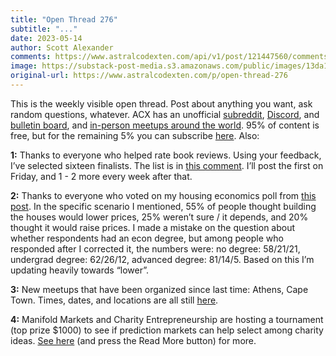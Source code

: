 ```yaml
---
title: "Open Thread 276"
subtitle: "..."
date: 2023-05-14
author: Scott Alexander
comments: https://www.astralcodexten.com/api/v1/post/121447560/comments?&all_comments=true
image: https://substack-post-media.s3.amazonaws.com/public/images/13da131f-7454-44da-a2a0-63d5812d2ff7_255x255.webp
original-url: https://www.astralcodexten.com/p/open-thread-276
---
```

This is the weekly visible open thread. Post about anything you want, ask random questions, whatever. ACX has an unofficial [subreddit](https://www.reddit.com/r/slatestarcodex/), [Discord](https://discord.gg/RTKtdut), and [bulletin board](https://www.datasecretslox.com/index.php), and [in-person meetups around the world](https://www.lesswrong.com/community?filters%5B0%5D=SSC). 95% of content is free, but for the remaining 5% you can subscribe [here](https://astralcodexten.substack.com/subscribe?). Also:

**1:** Thanks to everyone who helped rate book reviews. Using your feedback, I’ve selected sixteen finalists. The list is in [this comment](https://astralcodexten.substack.com/p/open-thread-276/comment/16002370). I’ll post the first on Friday, and 1 - 2 more every week after that.

**2:** Thanks to everyone who voted on my housing economics poll from [this post](https://astralcodexten.substack.com/p/highlights-from-the-comments-on-housing). In the specific scenario I mentioned, 55% of people thought building the houses would lower prices, 25% weren’t sure / it depends, and 20% thought it would raise prices. I made a mistake on the question about whether respondents had an econ degree, but among people who responded after I corrected it, the numbers were: no degree: 58/21/21, undergrad degree: 62/26/12, advanced degree: 81/14/5. Based on this I’m updating heavily towards “lower”.

**3:** New meetups that have been organized since last time: Athens, Cape Town. Times, dates, and locations are all still [here](https://astralcodexten.substack.com/p/berkeley-meetup-this-saturday-27e).

**4:** Manifold Markets and Charity Entrepreneurship are hosting a tournament (top prize $1000) to see if prediction markets can help select among charity ideas. [See here](https://manifold.markets/group/ce-2023-top-ideas) (and press the Read More button) for more.
